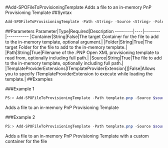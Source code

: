 #Add-SPOFileToProvisioningTemplate
Adds a file to an in-memory PnP Provisioning Template
##Syntax
```powershell
Add-SPOFileToProvisioningTemplate -Path <String> -Source <String> -Folder <String> [-Container <String>] [-TemplateProviderExtensions <ITemplateProviderExtension[]>]
```


##Parameters
Parameter|Type|Required|Description
---------|----|--------|-----------
|Container|String|False|The target Container for the file to add to the in-memory template, optional argument.|
|Folder|String|True|The target Folder for the file to add to the in-memory template.|
|Path|String|True|Filename of the .PNP Open XML provisioning template to read from, optionally including full path.|
|Source|String|True|The file to add to the in-memory template, optionally including full path.|
|TemplateProviderExtensions|ITemplateProviderExtension[]|False|Allows you to specify ITemplateProviderExtension to execute while loading the template.|
##Examples

###Example 1
```powershell
PS:> Add-SPOFileToProvisioningTemplate -Path template.pnp -Source $sourceFilePath -Folder $targetFolder
```
Adds a file to an in-memory PnP Provisioning Template

###Example 2
```powershell
PS:> Add-SPOFileToProvisioningTemplate -Path template.pnp -Source $sourceFilePath -Folder $targetFolder -Container $container
```
Adds a file to an in-memory PnP Provisioning Template with a custom container for the file
